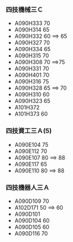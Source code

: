 ### 四技機械三Ｃ
- A090H333   70
- A090H314   65
- A090H332   60  ==> 65
- A090H327   70
- A090H334   65
- A090H315   70
- A090H308   70  ==>75
- A090H331   70
- A090H401   70
- A090H316   75
- A090H328   65  ==> 70
- A090H310   60
- A090H323   65
- A101H372
- A101H373   60

### 四技資工三Ａ(5)
- A090E104  75
- A090E112  70
- A090E107  80 ==> 88
- A090E117  65
- A090E110  80  ==> 88

### 四技機器人三Ａ
- A090D109  70
- A102D171  50  ==> 60
- A090D101 
- A090D104  60
- A090D105  60
- A090D116  70
